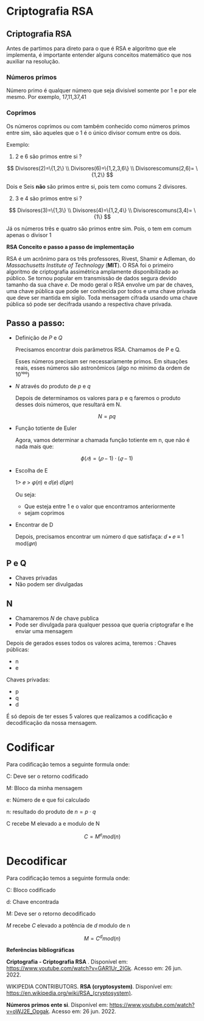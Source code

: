 # Criptografia RSA

## Criptografia RSA

Antes de partimos para direto para o que é RSA e algoritmo que ele implementa, é importante entender alguns conceitos matemático que nos auxiliar na resolução.

### Números primos

Número primo é qualquer número que seja divisível somente
por 1 e por ele mesmo. Por exemplo, 17,11,37,41

### Coprimos

Os números coprimos ou com também conhecido como números primos entre sim, são aqueles que o 1 é o único divisor comum entre os dois.

Exemplo:

1) 2 e 6 são primos entre si ?

$$
Divisores(2)=\{1,2\} \\
Divisores(6)=\{1,2,3,6\} \\
Divisorescomuns(2,6)= \{1,2\}
$$

Dois e Seis **não** são primos entre si, pois tem como comuns 2 divisores.

2) 3 e 4 são primos entre si ?

$$
Divisores(3)=\{1,3\} \\
Divisores(4)=\{1,2,4\} \\
Divisorescomuns(3,4)= \{1\}
$$

Já os números três e quatro são primos entre sim. Pois, o tem em comum apenas o divisor 1  

**RSA Conceito e passo a passo de implementação**

RSA é um acrônimo para os três professores, Rivest, Shamir e Adleman, do *Massachusetts Institute of Technology* (**MIT**). O RSA foi o primeiro algoritmo de criptografia assimétrica amplamente disponibilizado ao público. Se tornou popular em transmissão de dados segura devido tamanho da sua chave *e*. De modo geral o RSA envolve um par de chaves, uma chave pública que pode ser conhecida por todos e uma chave privada que deve ser mantida em sigilo. Toda mensagem cifrada usando uma chave pública só pode ser decifrada usando a respectiva chave privada. 

## Passo a passo:

- Definição de *P* e *Q*
    
    Precisamos encontrar dois parâmetros RSA. Chamamos de P e Q.
    
    Esses números precisam ser necessariamente
    primos. Em situações reais, esses números são astronômicos (algo no mínimo da ordem de 10¹⁰⁰)
    
- *N* através do produto de *p* e *q*
    
    Depois de determinamos  os valores para p e q faremos o produto desses dois números, que resultará em N.
    
    $$
    N=pq
    $$
    
- Função totiente de Euler
    
    Agora, vamos determinar a chamada função totiente em n, que
    não é nada mais que:
    
    $$
    \phi(𝑛) = (𝑝 − 1) \cdot (𝑞 − 1)
    $$
    
- Escolha de E
    
    1> 𝑒 > 𝜑(𝑛) e 𝑑(𝑒) 𝑑(𝜑𝑛)
    
    Ou seja:
    
    - Que esteja entre 1 e o valor que encontramos anteriormente
    - sejam coprimos
- Encontrar de D
    
    Depois, precisamos encontrar um número d que satisfaça:
    𝑑 ∗ 𝑒 ≡ 1 mod(𝜑𝑛)
    

## P e Q

- Chaves privadas
- Não podem ser divulgadas

## N

- Chamaremos *N*  de chave publica
- Pode ser divulgada para qualquer pessoa que queria criptografar e lhe enviar
uma mensagem

Depois de gerados esses todos os valores acima, teremos :
Chaves públicas:

- n
- e

Chaves privadas: 

- p
- q
- d

É só depois de ter esses 5 valores que realizamos a codificação e decodificação da nossa mensagem.

# Codificar

Para codificação temos a seguinte formula onde:

C: Deve ser o retorno codificado 

M: Bloco da minha mensagem

e: Número de e que foi calculado 

n: resultado do produto de $n = p\cdot q$

C recebe M elevado a e modulo de N

$$
C= M^e mod(n)
$$

# Decodificar

Para codificação temos a seguinte formula onde:

C: Bloco codificado

d: Chave encontrada

M: Deve ser o retorno decodificado 

*M* recebe *C* elevado a potência de *d* modulo de n

$$
M =C^d mod(n)
$$

**Referências bibliográficas**

**Criptografia - Criptografia RSA**
. Disponível em: <https://www.youtube.com/watch?v=GAR1Ur_2IGk>. Acesso em: 26 jun. 2022.

WIKIPEDIA CONTRIBUTORS. **RSA (cryptosystem)**. Disponível em: <https://en.wikipedia.org/wiki/RSA_(cryptosystem)>.

**Números primos ente si**. Disponível em: <https://www.youtube.com/watch?v=oWJ2E_Opgak>. Acesso em: 26 jun. 2022.

‌